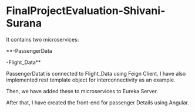 # FinalProjectEvaluation-Shivani-Surana

It contains two microservices:

**-PassengerData

-Flight_Data**

PassengerDatat is connected to Flight_Data using Feign Client.
I have also implemented rest template object for interconnectivity as an example.

Then, we have added these to microservices to Eureka Server.

After that, I have created the front-end for passenger Details using Angular.
